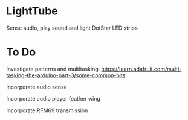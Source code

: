 # LightTube
Sense audio, play sound and light DotStar LED strips

# To Do
Investigate patterns and multitasking:  https://learn.adafruit.com/multi-tasking-the-arduino-part-3/some-common-bits

Incorporate audio sense

Incorporate audio player feather wing

Incorporate RFM69 transmission